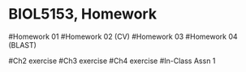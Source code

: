 # BIOL5153, Homework

#Homework 01
#Homework 02 (CV)
#Homework 03
#Homework 04 (BLAST)



#Ch2 exercise
#Ch3 exercise
#Ch4 exercise
#In-Class Assn 1

